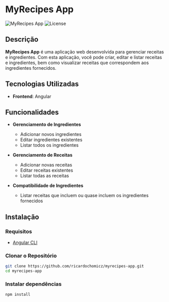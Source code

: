 # MyRecipes App

![MyRecipes App](https://img.shields.io/badge/version-1.0.0-blue.svg) ![License](https://img.shields.io/badge/license-MIT-green.svg)

## Descrição

**MyRecipes App** é uma aplicação web desenvolvida para gerenciar receitas e ingredientes. Com esta aplicação, você pode criar, editar e listar receitas e ingredientes, bem como visualizar receitas que correspondem aos ingredientes fornecidos.

## Tecnologias Utilizadas

- **Frontend**: Angular

## Funcionalidades

- **Gerenciamento de Ingredientes**
  - Adicionar novos ingredientes
  - Editar ingredientes existentes
  - Listar todos os ingredientes

- **Gerenciamento de Receitas**
  - Adicionar novas receitas
  - Editar receitas existentes
  - Listar todas as receitas

- **Compatibilidade de Ingredientes**
  - Listar receitas que incluem ou quase incluem os ingredientes fornecidos

## Instalação

### Requisitos

- [Angular CLI](https://angular.io/cli)

### Clonar o Repositório

```bash
git clone https://github.com/ricardochomicz/myrecipes-app.git
cd myrecipes-app
```

### Instalar dependências

```bash
npm install
```